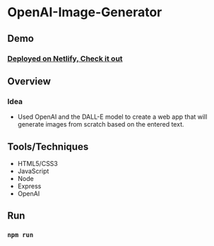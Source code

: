 # OpenAI-Image-Generator

## Demo
### [Deployed on Netlify, Check it out](https://heartfelt-monstera-bcbce3.netlify.app/)

## Overview
### Idea
- Used OpenAI and the DALL-E model to create a web app that will generate images from scratch based on the entered text.

## Tools/Techniques
- HTML5/CSS3
- JavaScript
- Node
- Express
- OpenAI

## Run
### `npm run`
